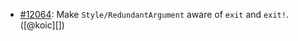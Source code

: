 * [#12064](https://github.com/rubocop/rubocop/pull/12064): Make `Style/RedundantArgument` aware of `exit` and `exit!`. ([@koic][])
